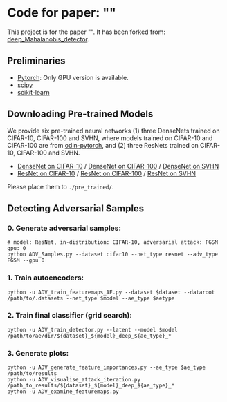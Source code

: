 # Code for paper: ""

This project is for the paper "[]()". It has been forked from: [deep_Mahalanobis_detector](https://github.com/pokaxpoka/deep_Mahalanobis_detector).

## Preliminaries

* [Pytorch](http://pytorch.org/): Only GPU version is available.
* [scipy](https://github.com/scipy/scipy)
* [scikit-learn](http://scikit-learn.org/stable/)

## Downloading Pre-trained Models
We provide six pre-trained neural networks (1) three DenseNets trained on CIFAR-10, CIFAR-100 and SVHN, where models trained on CIFAR-10 and CIFAR-100 are from [odin-pytorch](https://github.com/ShiyuLiang/odin-pytroch), and (2) three ResNets trained on CIFAR-10, CIFAR-100 and SVHN.

* [DenseNet on CIFAR-10](https://www.dropbox.com/s/mqove8o9ukfn1ms/densenet_cifar10.pth?dl=0) / [DenseNet on CIFAR-100](https://www.dropbox.com/s/nosj8oblv3y8tbf/densenet_cifar100.pth?dl=0) / [DenseNet on SVHN](https://www.dropbox.com/s/9ol1h2tb3xjdpp1/densenet_svhn.pth?dl=0)
* [ResNet on CIFAR-10](https://www.dropbox.com/s/ynidbn7n7ccadog/resnet_cifar10.pth?dl=0) / [ResNet on CIFAR-100](https://www.dropbox.com/s/yzfzf4bwqe4du6w/resnet_cifar100.pth?dl=0) / [ResNet on SVHN](https://www.dropbox.com/s/uvgpgy9pu7s9ps2/resnet_svhn.pth?dl=0)

Please place them to `./pre_trained/`.

## Detecting Adversarial Samples

### 0. Generate adversarial samples:
```
# model: ResNet, in-distribution: CIFAR-10, adversarial attack: FGSM  gpu: 0
python ADV_Samples.py --dataset cifar10 --net_type resnet --adv_type FGSM --gpu 0
```

### 1. Train autoencoders:
```
python -u ADV_train_featuremaps_AE.py --dataset $dataset --dataroot /path/to/.datasets --net_type $model --ae_type $aetype
```

### 2. Train final classifier (grid search):
```
python -u ADV_train_detector.py --latent --model $model /path/to/ae/dir/${dataset}_${model}_deep_${ae_type}_*
```

### 3. Generate plots:
```
python -u ADV_generate_feature_importances.py --ae_type $ae_type /path/to/results
python -u ADV_visualise_attack_iteration.py /path_to_results/${dataset}_${model}_deep_${ae_type}_*
python -u ADV_examine_featuremaps.py
```
